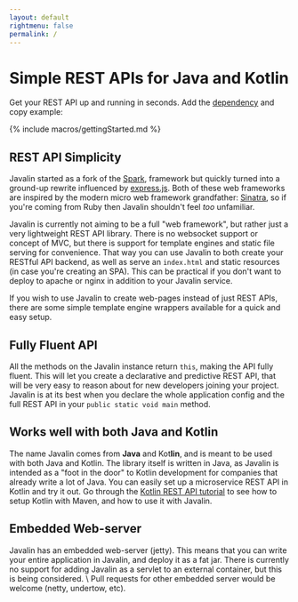 ```yaml
---
layout: default
rightmenu: false
permalink: /
---
```


<h1 class="no-margin-top">Simple REST APIs for Java and Kotlin</h1>

Get your REST API up and running in seconds.
Add the [dependency](/download) and copy example:

{% include macros/gettingStarted.md %}

## REST API Simplicity
Javalin started as a fork of the [Spark](http://sparkjava.com), framework but quickly
turned into a ground-up rewrite influenced by [express.js](https://expressjs.com/).
Both of these web frameworks are inspired by the modern micro web framework 
grandfather: [Sinatra](http://www.sinatrarb.com/), so if you're coming from Ruby then
Javalin shouldn't feel *too* unfamiliar.

Javalin is currently not aiming to be a full "web framework", but rather
just a very lightweight REST API library. There is no websocket support or concept of MVC,
but there is support for template engines and static file serving for convenience.
That way you can use Javalin to both create your RESTful API backend, as well as serve
an `index.html` and static resources (in case you're creating an SPA). This can be practical
if you don't want to deploy to apache or nginx in addition to your Javalin service.

If you wish to use Javalin to create web-pages instead of just REST APIs,
there are some simple template engine wrappers available for a quick and easy setup.

## Fully Fluent API
All the methods on the Javalin instance return `this`, making the API fully fluent. 
This will let you create a declarative and predictive REST API, 
that will be very easy to reason about for new developers joining your project. Javalin
is at its best when you declare the whole application config and the full REST API
in your `public static void main` method.

## Works well with both Java and Kotlin
The name Javalin comes from <b>Java</b> and Kot<b>lin</b>, and is meant 
to be used with both Java and Kotlin. The library itself is written in Java, as 
Javalin is intended as a "foot in the door" to Kotlin development for companies
that already write a lot of Java. You can easily set up a microservice REST API in 
Kotlin and try it out. 
Go through the [Kotlin REST API tutorial](/tutorials/simple-kotlin-example)
to see how to setup Kotlin with Maven, and how to use it with Javalin.

## Embedded Web-server
Javalin has an embedded web-server (jetty). This means that you can write your entire
application in Javalin, and deploy it as a fat jar. There is currently no support 
for adding Javalin as a servlet to an external container, but this is being considered. \\
Pull requests for other embedded server would be welcome (netty, undertow, etc).
